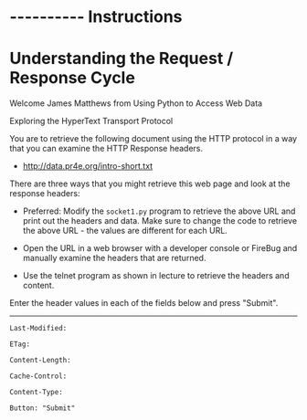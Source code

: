 #
# ---------- Instructions
#

# Understanding the Request / Response Cycle

Welcome James Matthews from Using Python to Access Web Data

Exploring the HyperText Transport Protocol

You are to retrieve the following document using the HTTP protocol in a way that you can examine the HTTP Response headers.

  - http://data.pr4e.org/intro-short.txt

There are three ways that you might retrieve this web page and look at the response headers:

  - Preferred: Modify the `socket1.py` program to retrieve the above URL and print out the headers and data. Make sure to change the code to retrieve the above URL - the values are different for each URL.

  - Open the URL in a web browser with a developer console or FireBug and manually examine the headers that are returned.

  - Use the telnet program as shown in lecture to retrieve the headers and content.

Enter the header values in each of the fields below and press "Submit".

---

```
Last-Modified:

ETag:

Content-Length:

Cache-Control:

Content-Type:

Button: "Submit"
```
